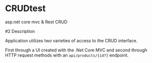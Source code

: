 # CRUDtest
 asp.net core mvc & Rest CRUD


#2 Description

Application utilizes two varieties of access to the CRUD interface.

First through a UI created with the .Net Core MVC and second through HTTP request methods with an `api/products/{id?}` endpoint.
